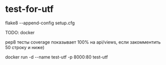 # test-for-utf

flake8 --append-config setup.cfg

TODO: docker

pep8 тесты
coverage показывает 100% на api/views, если закомментить 50 строку и ниже)

docker run -d --name test-utf -p 8000:80 test-utf
